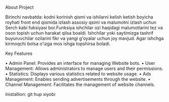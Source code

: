 About Project

Birinchi navbatda: kodni korinish qismi va ishilarni kelish ketish boyicha royhati front end qismida izlash assosiy qsimi va malumotni izlash uchun Serch kabi fuksiyasi bor.Funksiya ishchilar ozi haqidagi malumotlarini tez va oson topish uchun harakat qilsa boaldi.
Ishchilar yoki saytimizga tashrif buyuruvchilar ozilarini fikr va yangi g'oyalar uchun joy mavjud. 
Agar ishchga kirmoqchi bolsa o'izga mos ishga topshirsa boladi.

Key Features

• Admin Panel: Provides an interface for managing Website bots.
• User Management: Allows administrators to manage users and their permissions.
• Statistics: Displays various statistics related to website usage.
• Ads Management: Enables sending advertisements through the website.
• Channel Management: Facilitates the management of website channels.

Inistallion:
git hup
xiyobi